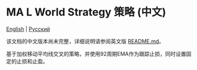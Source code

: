 # MA L World Strategy 策略 (中文)
[English](README.md) | [Русский](README_ru.md)

该文档的中文版本尚未完整，详细说明请参阅英文版 [README.md](README.md)。

基于加权移动平均线交叉的策略，并使用92周期EMA作为跟踪止损，同时设置固定的止损和止盈。

